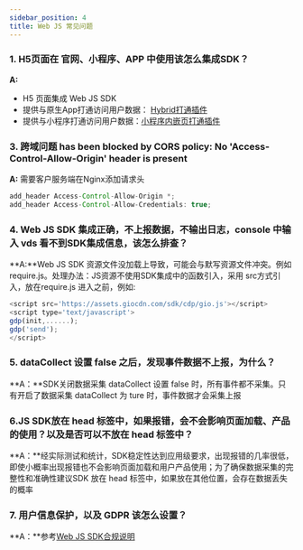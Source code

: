 ```yaml
---
sidebar_position: 4
title: Web JS 常见问题
---
```


### 1. H5页面在 官网、小程序、APP 中使用该怎么集成SDK？
**A:** 
- H5 页面集成 Web JS SDK
- 提供与原生App打通访问用户数据： [Hybrid打通插件](/docs/webjs/plugins#6-hybrid打通插件)
- 提供与小程序打通访问用户数据：[小程序内嵌页打通插件](/docs/webjs/plugins#7-小程序内嵌页打通插件)

### 3. 跨域问题 has been blocked by CORS policy: No 'Access-Control-Allow-Origin' header is present
**A:** 需要客户服务端在Nginx添加请求头
```java
add_header Access-Control-Allow-Origin *;
add_header Access-Control-Allow-Credentials: true;
```

### 4. Web JS SDK 集成正确，不上报数据，不输出日志，console 中输入 vds 看不到SDK集成信息，该怎么排查？
**A:**Web JS SDK 资源文件没加载上导致，可能会与默写资源文件冲突。例如require.js。处理办法：JS资源不使用SDK集成中的函数引入，采用 src方式引入，放在require.js 进入之前，例如:
```js
<script src='https://assets.giocdn.com/sdk/cdp/gio.js'></script>
<script type='text/javascript'>
gdp(init,......);
gdp('send');
</script>
```

### 5. dataCollect 设置 false 之后，发现事件数据不上报，为什么？
**A：**SDK关闭数据采集 dataCollect 设置 false 时，所有事件都不采集。只有开启了数据采集 dataCollect 为 ture 时，事件数据才会采集上报

### 6.JS SDK放在 head 标签中，如果报错，会不会影响页面加载、产品的使用？以及是否可以不放在 head 标签中？
**A：**经实际测试和统计，SDK稳定性达到应用级要求，出现报错的几率很低，即使小概率出现报错也不会影响页面加载和用户产品使用；为了确保数据采集的完整性和准确性建议SDK 放在 head 标签中，如果放在其他位置，会存在数据丢失的概率

### 7. 用户信息保护，以及 GDPR 该怎么设置？
**A：**参考[Web JS SDK合规说明](/docs/compliance/webCompliance)
